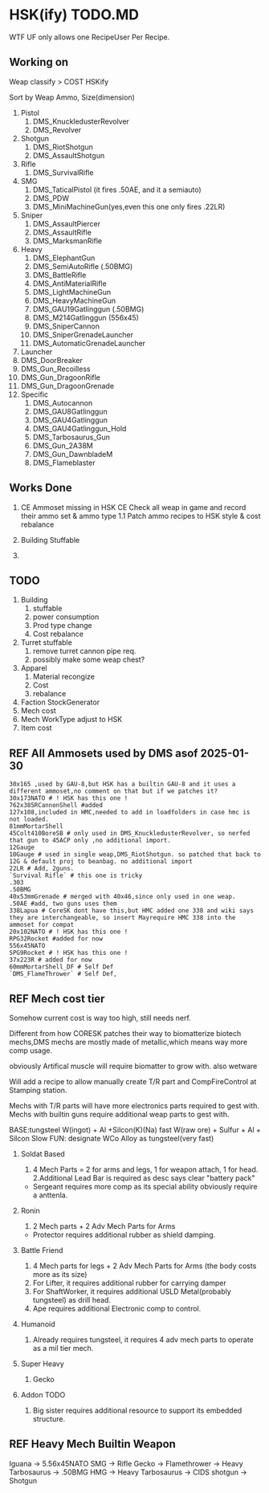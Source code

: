 # HSK(ify) TODO.MD

WTF UF only allows one RecipeUser Per Recipe.

## Working on
Weap classify > COST HSKify

Sort by Weap Ammo, Size(dimension)

1. Pistol
   1. DMS_KnuckledusterRevolver
   2. DMS_Revolver
2. Shotgun
   1. DMS_RiotShotgun
   2. DMS_AssaultShotgun
3. Rifle
   1. DMS_SurvivalRifle
4. SMG 
   1. DMS_TaticalPistol (it fires .50AE, and it a semiauto)
   2. DMS_PDW
   3. DMS_MiniMachineGun(yes,even this one  only fires .22LR)
5. Sniper
   1. DMS_AssaultPiercer
   2. DMS_AssaultRifle
   3. DMS_MarksmanRifle
6. Heavy
   1. DMS_ElephantGun
   2. DMS_SemiAutoRifle (.50BMG)
   3. DMS_BattleRifle
   4. DMS_AntiMaterialRifle
   5. DMS_LightMachineGun
   6. DMS_HeavyMachineGun
   7. DMS_GAU19Gatlinggun (.50BMG)
   8. DMS_M214Gatlinggun (556x45)
   9. DMS_SniperCannon
   10. DMS_SniperGrenadeLauncher
   11. DMS_AutomaticGrenadeLauncher
7.  Launcher
   1. DMS_DoorBreaker
   2. DMS_Gun_Recoilless
   3. DMS_Gun_DragoonRifle
   4. DMS_Gun_DragoonGrenade
8. Specific
   1. DMS_Autocannon
   2. DMS_GAU8Gatlinggun
   3. DMS_GAU4Gatlinggun
   4. DMS_GAU4Gatlinggun_Hold
   5. DMS_Tarbosaurus_Gun
   6. DMS_Gun_2A38M
   7. DMS_Gun_DawnbladeM
   8. DMS_Flameblaster



## Works Done

1. CE Ammoset missing in HSK CE
   Check all weap in game and record their ammo set & ammo type
   1.1 Patch ammo recipes to HSK style & cost rebalance

2. Building Stuffable
3. 


## TODO

1. Building 
   1. stuffable
   2. power consumption
   3. Prod type change
   4. Cost rebalance
2. Turret stuffable
   1. remove turret cannon pipe req.
   2. possibly make some weap chest?
3. Apparel
   1. Material recongize
   2. Cost
   3. rebalance
4. Faction StockGenerator
5. Mech cost
6. Mech WorkType adjust to HSK
7. Item cost

## REF All Ammosets used by DMS asof 2025-01-30
    30x165 ,used by GAU-8,but HSK has a builtin GAU-8 and it uses a different ammoset,no comment on that but if we patches it?
    30x173NATO # ! HSK has this one !
    762x385RCannonShell #added
    127x108,included in HMC,needed to add in loadfolders in case hmc is not loaded.
    81mmMortarShell
    45Colt410BoreSB # only used in DMS_KnuckledusterRevolver, so nerfed that gun to 45ACP only ,no additional import.
    12Gauge
    10Gauge # used in single weap,DMS_RiotShotgun. so patched that back to 12G & default proj to beanbag. no additional import
    22LR # Add, 2guns.
    `Survival Rifle` # this one is tricky
    .303
    .50BMG
    40x53mmGrenade # merged with 40x46,since only used in one weap.
    .50AE #add, two guns uses them
    338Lapua # CoreSK dont have this,but HMC added one 338 and wiki says they are interchangeable, so insert Mayrequire HMC 338 into the ammoset for compat
    20x102NATO # ! HSK has this one !
    RPG32Rocket #added for now
    556x45NATO
    SPG9Rocket # ! HSK has this one !
    37x223R # added for now
    60mmMortarShell_DF # Self Def
    `DMS_FlameThrower` # Self Def,

## REF Mech cost tier

Somehow current cost is way too high, still needs nerf.

Different from how CORESK patches their way to biomatterize biotech mechs,DMS mechs are mostly made of metallic,which means way more comp usage.

obviously Artifical muscle will require biomatter to grow with.
also wetware

Will add a recipe to allow manually create T/R part and CompFireControl at Stamping station.

Mechs with T/R parts will have more electronics parts required to gest with.
Mechs with builtin guns require additional weap parts to gest with.

BASE:tungsteel
W(ingot) + Al +Silcon(K)(Na) fast
W(raw ore) + Sulfur + Al + Silcon Slow
FUN:
designate WCo Alloy as tungsteel(very fast)



1. Soldat Based
   1. 4 Mech Parts = 2 for arms and legs, 1 for weapon attach, 1 for head.
   2.Additional Lead Bar is required as desc says clear "battery pack"
   * Sergeant requires more comp as its special ability obviously require a anttenla.

2. Ronin
   1. 2 Mech parts + 2 Adv Mech Parts for Arms
   * Protector requires additional rubber as shield damping.
3. Battle Friend
   1. 4 Mech parts for legs + 2 Adv Mech Parts for Arms (the body costs more as its size)
   2. For Lifter, it requires additional rubber for carrying damper
   3. For ShaftWorker, it requires additional USLD Metal(probably tungsteel) as drill head.
   4. Ape requires additional Electronic comp to control.
4. Humanoid
   1. Already requires tungsteel, it requires 4 adv mech parts to operate as a mil tier mech.
5. Super Heavy
   1. Gecko
6. Addon TODO
   1. Big sister requires additional resource to support its embedded structure.


## REF Heavy Mech Builtin Weapon
Iguana -> 5.56x45NATO SMG -> Rifle
Gecko -> Flamethrower -> Heavy
Tarbosaurus -> .50BMG HMG -> Heavy
Tarbosaurus -> CIDS shotgun -> Shotgun
